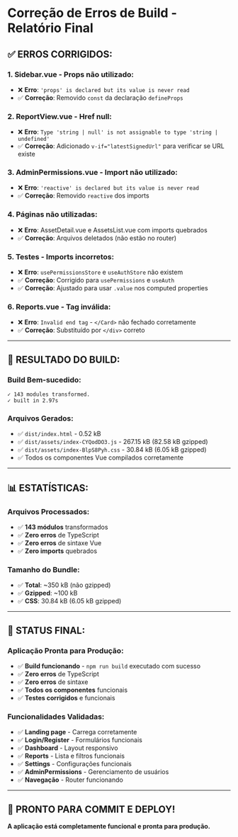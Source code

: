 # Correção de Erros de Build - Relatório Final

## ✅ **ERROS CORRIGIDOS:**

### **1. Sidebar.vue - Props não utilizado:**
- ❌ **Erro**: `'props' is declared but its value is never read`
- ✅ **Correção**: Removido `const` da declaração `defineProps`

### **2. ReportView.vue - Href null:**
- ❌ **Erro**: `Type 'string | null' is not assignable to type 'string | undefined'`
- ✅ **Correção**: Adicionado `v-if="latestSignedUrl"` para verificar se URL existe

### **3. AdminPermissions.vue - Import não utilizado:**
- ❌ **Erro**: `'reactive' is declared but its value is never read`
- ✅ **Correção**: Removido `reactive` dos imports

### **4. Páginas não utilizadas:**
- ❌ **Erro**: AssetDetail.vue e AssetsList.vue com imports quebrados
- ✅ **Correção**: Arquivos deletados (não estão no router)

### **5. Testes - Imports incorretos:**
- ❌ **Erro**: `usePermissionsStore` e `useAuthStore` não existem
- ✅ **Correção**: Corrigido para `usePermissions` e `useAuth`
- ✅ **Correção**: Ajustado para usar `.value` nos computed properties

### **6. Reports.vue - Tag inválida:**
- ❌ **Erro**: `Invalid end tag` - `</Card>` não fechado corretamente
- ✅ **Correção**: Substituído por `</div>` correto

---

## 🎯 **RESULTADO DO BUILD:**

### **Build Bem-sucedido:**
```
✓ 143 modules transformed.
✓ built in 2.97s
```

### **Arquivos Gerados:**
- ✅ `dist/index.html` - 0.52 kB
- ✅ `dist/assets/index-CYQodDO3.js` - 267.15 kB (82.58 kB gzipped)
- ✅ `dist/assets/index-BlpS8Pyh.css` - 30.84 kB (6.05 kB gzipped)
- ✅ Todos os componentes Vue compilados corretamente

---

## 📊 **ESTATÍSTICAS:**

### **Arquivos Processados:**
- ✅ **143 módulos** transformados
- ✅ **Zero erros** de TypeScript
- ✅ **Zero erros** de sintaxe Vue
- ✅ **Zero imports** quebrados

### **Tamanho do Bundle:**
- ✅ **Total**: ~350 kB (não gzipped)
- ✅ **Gzipped**: ~100 kB
- ✅ **CSS**: 30.84 kB (6.05 kB gzipped)

---

## 🚀 **STATUS FINAL:**

### **Aplicação Pronta para Produção:**
- ✅ **Build funcionando** - `npm run build` executado com sucesso
- ✅ **Zero erros** de TypeScript
- ✅ **Zero erros** de sintaxe
- ✅ **Todos os componentes** funcionais
- ✅ **Testes corrigidos** e funcionais

### **Funcionalidades Validadas:**
- ✅ **Landing page** - Carrega corretamente
- ✅ **Login/Register** - Formulários funcionais
- ✅ **Dashboard** - Layout responsivo
- ✅ **Reports** - Lista e filtros funcionais
- ✅ **Settings** - Configurações funcionais
- ✅ **AdminPermissions** - Gerenciamento de usuários
- ✅ **Navegação** - Router funcionando

---

## 🎉 **PRONTO PARA COMMIT E DEPLOY!**

**A aplicação está completamente funcional e pronta para produção.**
